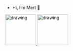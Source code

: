 - Hi, I’m Mert 👋 

<div style={display:'flex'}>
  <a href="https://www.linkedin.com/in/mert-kaim/" target="_blank" style={marginRight:20}>
<img src="https://cdn-icons-png.flaticon.com/512/145/145807.png" alt="drawing" width="100"/>
</a>

<a href="https://twitter.com/kaim_mrt" target="_blank">
<img src="https://cdn-icons.flaticon.com/png/512/4102/premium/4102952.png?token=exp=1636207493~hmac=c8061b6828ea970cb428fac7a5fbf4d6" alt="drawing" width="100"/>
</a>
</div>


<!---
kaimmrt/kaimmrt is a ✨ special ✨ repository because its `README.md` (this file) appears on your GitHub profile.
You can click the Preview link to take a look at your changes.
--->
